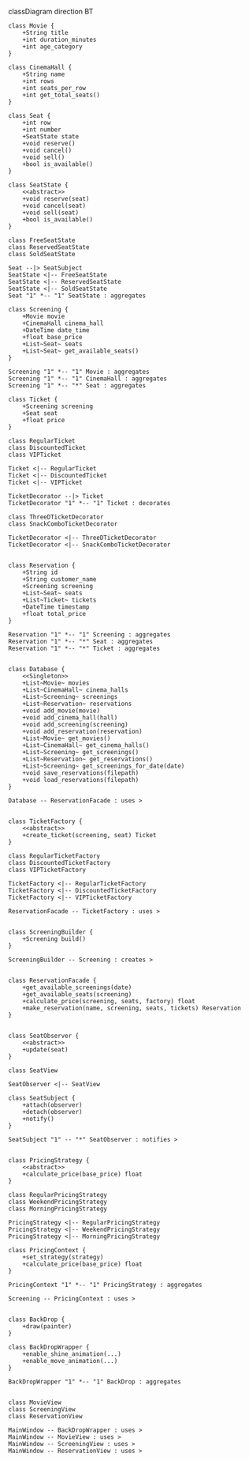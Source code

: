classDiagram
    direction BT

    class Movie {
        +String title
        +int duration_minutes
        +int age_category
    }

    class CinemaHall {
        +String name
        +int rows
        +int seats_per_row
        +int get_total_seats()
    }

    class Seat {
        +int row
        +int number
        +SeatState state
        +void reserve()
        +void cancel()
        +void sell()
        +bool is_available()
    }

    class SeatState {
        <<abstract>>
        +void reserve(seat)
        +void cancel(seat)
        +void sell(seat)
        +bool is_available()
    }

    class FreeSeatState
    class ReservedSeatState
    class SoldSeatState

    Seat --|> SeatSubject
    SeatState <|-- FreeSeatState
    SeatState <|-- ReservedSeatState
    SeatState <|-- SoldSeatState
    Seat "1" *-- "1" SeatState : aggregates

    class Screening {
        +Movie movie
        +CinemaHall cinema_hall
        +DateTime date_time
        +float base_price
        +List~Seat~ seats
        +List~Seat~ get_available_seats()
    }

    Screening "1" *-- "1" Movie : aggregates
    Screening "1" *-- "1" CinemaHall : aggregates
    Screening "1" *-- "*" Seat : aggregates

    class Ticket {
        +Screening screening
        +Seat seat
        +float price
    }

    class RegularTicket
    class DiscountedTicket
    class VIPTicket

    Ticket <|-- RegularTicket
    Ticket <|-- DiscountedTicket
    Ticket <|-- VIPTicket

    TicketDecorator --|> Ticket
    TicketDecorator "1" *-- "1" Ticket : decorates

    class ThreeDTicketDecorator
    class SnackComboTicketDecorator

    TicketDecorator <|-- ThreeDTicketDecorator
    TicketDecorator <|-- SnackComboTicketDecorator


    class Reservation {
        +String id
        +String customer_name
        +Screening screening
        +List~Seat~ seats
        +List~Ticket~ tickets
        +DateTime timestamp
        +float total_price
    }

    Reservation "1" *-- "1" Screening : aggregates
    Reservation "1" *-- "*" Seat : aggregates
    Reservation "1" *-- "*" Ticket : aggregates


    class Database {
        <<Singleton>>
        +List~Movie~ movies
        +List~CinemaHall~ cinema_halls
        +List~Screening~ screenings
        +List~Reservation~ reservations
        +void add_movie(movie)
        +void add_cinema_hall(hall)
        +void add_screening(screening)
        +void add_reservation(reservation)
        +List~Movie~ get_movies()
        +List~CinemaHall~ get_cinema_halls()
        +List~Screening~ get_screenings()
        +List~Reservation~ get_reservations()
        +List~Screening~ get_screenings_for_date(date)
        +void save_reservations(filepath)
        +void load_reservations(filepath)
    }

    Database -- ReservationFacade : uses >


    class TicketFactory {
        <<abstract>>
        +create_ticket(screening, seat) Ticket
    }

    class RegularTicketFactory
    class DiscountedTicketFactory
    class VIPTicketFactory

    TicketFactory <|-- RegularTicketFactory
    TicketFactory <|-- DiscountedTicketFactory
    TicketFactory <|-- VIPTicketFactory

    ReservationFacade -- TicketFactory : uses >


    class ScreeningBuilder {
        +Screening build()
    }

    ScreeningBuilder -- Screening : creates >


    class ReservationFacade {
        +get_available_screenings(date)
        +get_available_seats(screening)
        +calculate_price(screening, seats, factory) float
        +make_reservation(name, screening, seats, tickets) Reservation
    }


    class SeatObserver {
        <<abstract>>
        +update(seat)
    }

    class SeatView

    SeatObserver <|-- SeatView

    class SeatSubject {
        +attach(observer)
        +detach(observer)
        +notify()
    }

    SeatSubject "1" -- "*" SeatObserver : notifies >


    class PricingStrategy {
        <<abstract>>
        +calculate_price(base_price) float
    }

    class RegularPricingStrategy
    class WeekendPricingStrategy
    class MorningPricingStrategy

    PricingStrategy <|-- RegularPricingStrategy
    PricingStrategy <|-- WeekendPricingStrategy
    PricingStrategy <|-- MorningPricingStrategy

    class PricingContext {
        +set_strategy(strategy)
        +calculate_price(base_price) float
    }

    PricingContext "1" *-- "1" PricingStrategy : aggregates

    Screening -- PricingContext : uses >


    class BackDrop {
        +draw(painter)
    }

    class BackDropWrapper {
        +enable_shine_animation(...)
        +enable_move_animation(...)
    }

    BackDropWrapper "1" *-- "1" BackDrop : aggregates


    class MovieView
    class ScreeningView
    class ReservationView

    MainWindow -- BackDropWrapper : uses >
    MainWindow -- MovieView : uses >
    MainWindow -- ScreeningView : uses >
    MainWindow -- ReservationView : uses >